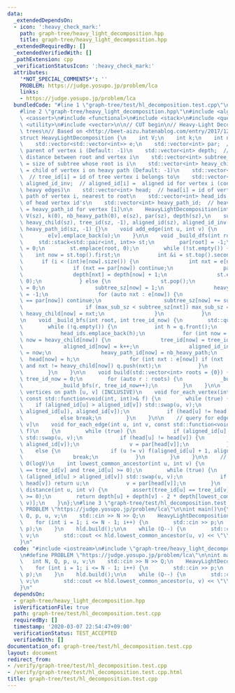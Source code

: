```yaml
---
data:
  _extendedDependsOn:
  - icon: ':heavy_check_mark:'
    path: graph-tree/heavy_light_decomposition.hpp
    title: graph-tree/heavy_light_decomposition.hpp
  _extendedRequiredBy: []
  _extendedVerifiedWith: []
  _pathExtension: cpp
  _verificationStatusIcon: ':heavy_check_mark:'
  attributes:
    '*NOT_SPECIAL_COMMENTS*': ''
    PROBLEM: https://judge.yosupo.jp/problem/lca
    links:
    - https://judge.yosupo.jp/problem/lca
  bundledCode: "#line 1 \"graph-tree/test/hl_decomposition.test.cpp\"\n#include <iostream>\n\
    #line 2 \"graph-tree/heavy_light_decomposition.hpp\"\n#include <algorithm>\n#include\
    \ <cassert>\n#include <functional>\n#include <stack>\n#include <queue>\n#include\
    \ <utility>\n#include <vector>\n\n// CUT begin\n// Heavy-Light Decomposition of\
    \ trees\n// Based on <http://beet-aizu.hatenablog.com/entry/2017/12/12/235950>\n\
    struct HeavyLightDecomposition {\n    int V;\n    int k;\n    int nb_heavy_path;\n\
    \    std::vector<std::vector<int>> e;\n    std::vector<int> par;  // par[i] =\
    \ parent of vertex i (Default: -1)\n    std::vector<int> depth;  // depth[i] =\
    \ distance between root and vertex i\n    std::vector<int> subtree_sz; // subtree_sz[i]\
    \ = size of subtree whose root is i\n    std::vector<int> heavy_child;  // heavy_child[i]\
    \ = child of vertex i on heavy path (Default: -1)\n    std::vector<int> tree_id;\
    \  // tree_id[i] = id of tree vertex i belongs to\n    std::vector<int> aligned_id,\
    \ aligned_id_inv;  // aligned_id[i] =  aligned id for vertex i (consecutive on\
    \ heavy edges)\n    std::vector<int> head;  // head[i] = id of vertex on heavy\
    \ path of vertex i, nearest to root\n    std::vector<int> head_ids;  // consist\
    \ of head vertex id's\n    std::vector<int> heavy_path_id;  // heavy_path_id[i]\
    \ = heavy_path_id for vertex [i]\n\n    HeavyLightDecomposition(int sz = 0) :\
    \ V(sz), k(0), nb_heavy_path(0), e(sz), par(sz), depth(sz),\n    subtree_sz(sz),\
    \ heavy_child(sz), tree_id(sz, -1), aligned_id(sz), aligned_id_inv(sz), head(sz),\
    \ heavy_path_id(sz, -1) {}\n    void add_edge(int u, int v) {\n        e[u].emplace_back(v);\n\
    \        e[v].emplace_back(u);\n    }\n\n    void _build_dfs(int root) {\n   \
    \     std::stack<std::pair<int, int>> st;\n        par[root] = -1;\n        depth[root]\
    \ = 0;\n        st.emplace(root, 0);\n        while (!st.empty()) {\n        \
    \    int now = st.top().first;\n            int &i = st.top().second;\n      \
    \      if (i < (int)e[now].size()) {\n                int nxt = e[now][i++];\n\
    \                if (nxt == par[now]) continue;\n                par[nxt] = now;\n\
    \                depth[nxt] = depth[now] + 1;\n                st.emplace(nxt,\
    \ 0);\n            } else {\n                st.pop();\n                int max_sub_sz\
    \ = 0;\n                subtree_sz[now] = 1;\n                heavy_child[now]\
    \ = -1;\n                for (auto nxt : e[now]) {\n                    if (nxt\
    \ == par[now]) continue;\n                    subtree_sz[now] += subtree_sz[nxt];\n\
    \                    if (max_sub_sz < subtree_sz[nxt]) max_sub_sz = subtree_sz[nxt],\
    \ heavy_child[now] = nxt;\n                }\n            }\n        }\n    }\n\
    \n    void _build_bfs(int root, int tree_id_now) {\n        std::queue<int> q({root});\n\
    \        while (!q.empty()) {\n            int h = q.front();\n            q.pop();\n\
    \            head_ids.emplace_back(h);\n            for (int now = h; now != -1;\
    \ now = heavy_child[now]) {\n                tree_id[now] = tree_id_now;\n   \
    \             aligned_id[now] = k++;\n                aligned_id_inv[aligned_id[now]]\
    \ = now;\n                heavy_path_id[now] = nb_heavy_path;\n              \
    \  head[now] = h;\n                for (int nxt : e[now]) if (nxt != par[now]\
    \ and nxt != heavy_child[now]) q.push(nxt);\n            }\n            nb_heavy_path++;\n\
    \        }\n    }\n\n    void build(std::vector<int> roots = {0}) {\n        int\
    \ tree_id_now = 0;\n        for (auto r : roots) {\n            _build_dfs(r);\n\
    \            _build_bfs(r, tree_id_now++);\n        }\n    }\n\n    // query for\
    \ vertices on path [u, v] (INCLUSIVE)\n    void for_each_vertex(int u, int v,\
    \ const std::function<void(int, int)>& f) {\n        while (true) {\n        \
    \    if (aligned_id[u] > aligned_id[v]) std::swap(u, v);\n            f(std::max(aligned_id[head[v]],\
    \ aligned_id[u]), aligned_id[v]);\n            if (head[u] != head[v]) v = par[head[v]];\n\
    \            else break;\n        }\n    }\n\n    // query for edges on path [u,\
    \ v]\n    void for_each_edge(int u, int v, const std::function<void(int, int)>&\
    \ f)\n    {\n        while (true) {\n            if (aligned_id[u] > aligned_id[v])\
    \ std::swap(u, v);\n            if (head[u] != head[v]) {\n                f(aligned_id[head[v]],\
    \ aligned_id[v]);\n                v = par[head[v]];\n            }\n        \
    \    else {\n                if (u != v) f(aligned_id[u] + 1, aligned_id[v]);\n\
    \                break;\n            }\n        }\n    }\n\n    // lowest_common_ancestor:\
    \ O(logV)\n    int lowest_common_ancestor(int u, int v) {\n        assert(tree_id[u]\
    \ == tree_id[v] and tree_id[u] >= 0);\n        while (true) {\n            if\
    \ (aligned_id[u] > aligned_id[v]) std::swap(u, v);\n            if (head[u] ==\
    \ head[v]) return u;\n            v = par[head[v]];\n        }\n    }\n\n    int\
    \ distance(int u, int v) {\n        assert(tree_id[u] == tree_id[v] and tree_id[u]\
    \ >= 0);\n        return depth[u] + depth[v] - 2 * depth[lowest_common_ancestor(u,\
    \ v)];\n    }\n};\n#line 3 \"graph-tree/test/hl_decomposition.test.cpp\"\n#define\
    \ PROBLEM \"https://judge.yosupo.jp/problem/lca\"\n\nint main()\n{\n    int N,\
    \ Q, p, u, v;\n    std::cin >> N >> Q;\n    HeavyLightDecomposition hld(N);\n\
    \    for (int i = 1; i <= N - 1; i++) {\n        std::cin >> p;\n        hld.add_edge(i,\
    \ p);\n    }\n    hld.build();\n\n    while (Q--) {\n        std::cin >> u >>\
    \ v;\n        std::cout << hld.lowest_common_ancestor(u, v) << \"\\n\";\n    }\n\
    }\n"
  code: "#include <iostream>\n#include \"graph-tree/heavy_light_decomposition.hpp\"\
    \n#define PROBLEM \"https://judge.yosupo.jp/problem/lca\"\n\nint main()\n{\n \
    \   int N, Q, p, u, v;\n    std::cin >> N >> Q;\n    HeavyLightDecomposition hld(N);\n\
    \    for (int i = 1; i <= N - 1; i++) {\n        std::cin >> p;\n        hld.add_edge(i,\
    \ p);\n    }\n    hld.build();\n\n    while (Q--) {\n        std::cin >> u >>\
    \ v;\n        std::cout << hld.lowest_common_ancestor(u, v) << \"\\n\";\n    }\n\
    }\n"
  dependsOn:
  - graph-tree/heavy_light_decomposition.hpp
  isVerificationFile: true
  path: graph-tree/test/hl_decomposition.test.cpp
  requiredBy: []
  timestamp: '2020-03-07 22:54:47+09:00'
  verificationStatus: TEST_ACCEPTED
  verifiedWith: []
documentation_of: graph-tree/test/hl_decomposition.test.cpp
layout: document
redirect_from:
- /verify/graph-tree/test/hl_decomposition.test.cpp
- /verify/graph-tree/test/hl_decomposition.test.cpp.html
title: graph-tree/test/hl_decomposition.test.cpp
---
```

